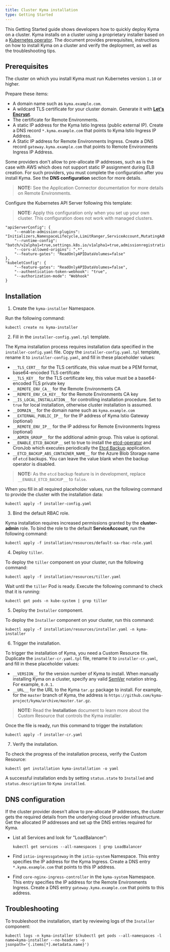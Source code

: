 ```yaml
---
title: Cluster Kyma installation
type: Getting Started
---
```


This Getting Started guide shows developers how to quickly deploy Kyma on a cluster. Kyma installs on a cluster using a proprietary installer based on a [Kubernetes operator](https://coreos.com/operators/). The document provides prerequisites, instructions on how to install Kyma on a cluster and verify the deployment, as well as the troubleshooting tips.

## Prerequisites

The cluster on which you install Kyma must run Kubernetes version `1.10` or higher.

Prepare these items:

- A domain name such as `kyma.example.com`.
- A wildcard TLS certificate for your cluster domain. Generate it with [**Let's Encrypt**](https://letsencrypt.org/).
- The certificate for Remote Environments.
- A static IP address for the Kyma Istio Ingress (public external IP). Create a DNS record `*.kyma.example.com` that points to Kyma Istio Ingress IP Address.
- A Static IP address for Remote Environments Ingress. Create a DNS record `gateway.kyma.example.com` that points to Remote Environments Ingress IP Address.

Some providers don't allow to pre-allocate IP addresses, such as is the case with AWS which does not support static IP assignment during ELB creation. For such providers, you must complete the configuration after you install Kyma. See the **DNS configuration** section for more details.

>**NOTE:** See the Application Connector documentation for more details on Remote Environments.

Configure the Kubernetes API Server following this template:

>**NOTE:** Apply this configuration only when you set up your own cluster. This configuration does not work with managed clusters.

```
"apiServerConfig": {
    "--enable-admission-plugins": "Initializers,NamespaceLifecycle,LimitRanger,ServiceAccount,MutatingAdmissionWebhook,ValidatingAdmissionWebhook,DefaultStorageClass,ResourceQuota",
    "--runtime-config": "batch/v2alpha1=true,settings.k8s.io/v1alpha1=true,admissionregistration.k8s.io/v1alpha1=true",
    "--cors-allowed-origins": ".*",
    "--feature-gates": "ReadOnlyAPIDataVolumes=false"
},
"kubeletConfig": {
    "--feature-gates": "ReadOnlyAPIDataVolumes=false",
    "--authentication-token-webhook": "true",
    "--authorization-mode": "Webhook"
}
```

## Installation

1. Create the `kyma-installer` Namespace.

Run the following command:

```
kubectl create ns kyma-installer
```

2. Fill in the `installer-config.yaml.tpl` template.

The Kyma installation process requires installation data specified in the `installer-config.yaml` file. Copy the `installer-config.yaml.tpl` template, rename it to `installer-config.yaml`, and fill in these placeholder values:

- `__TLS_CERT__` for the TLS certificate, this value must be a PEM format, base64-encoded TLS certifcate
- `__TLS_KEY__` for the TLS certificate key, this value must be a base64-encoded TLS private key
- `__REMOTE_ENV_CA__` for the Remote Environments CA
- `__REMOTE_ENV_CA_KEY__` for the Remote Environments CA key
- `__IS_LOCAL_INSTALLATION__` for controlling installation procedure. Set to `true` for local installation, otherwise cluster installation is assumed.
- `__DOMAIN__` for the domain name such as `kyma.example.com`
- `__EXTERNAL_PUBLIC_IP__` for the IP address of Kyma Istio Gateway (optional)
- `__REMOTE_ENV_IP__` for the IP address for Remote Environments Ingress (optional)
- `__ADMIN_GROUP__` for the additional admin group. This value is optional.
- `__ENABLE_ETCD_BACKUP__` set to true to install the [etcd-operator][etcd-backup-operator-chart] and CronJob which executes periodically the [Etcd Backup][etcd-backup-app] application.
- `__ETCD_BACKUP_ABS_CONTAINER_NAME__` for the Azure Blob Storage name of `etcd` backups. You can leave the value blank when the backup operator is disabled.

>**NOTE:** As the `etcd` backup feature is in development, replace `__ENABLE_ETCD_BACKUP__` to `false`.

When you fill in all required placeholder values, run the following command to provide the cluster with the installation data:

```
kubectl apply -f installer-config.yaml
```

3. Bind the default RBAC role.

Kyma installation requires increased permissions granted by the **cluster-admin** role. To bind the role to the default **ServiceAccount**, run the following command:

```
kubectl apply -f installation/resources/default-sa-rbac-role.yaml
```

4. Deploy `tiller`.

To deploy the `tiller` component on your cluster, run the following command:

```
kubectl apply -f installation/resources/tiller.yaml
```

Wait until the `tiller` Pod is ready. Execute the following command to check that it is running:

```
kubectl get pods -n kube-system | grep tiller
```

5. Deploy the `Installer` component.

To deploy the `Installer` component on your cluster, run this command:

```
kubectl apply -f installation/resources/installer.yaml -n kyma-installer
```

6. Trigger the installation.

To trigger the installation of Kyma, you need a Custom Resource file. Duplicate the `installer-cr.yaml.tpl` file, rename it to `installer-cr.yaml`, and fill in these placeholder values:

- `__VERSION__` for the version number of Kyma to install. When manually installing Kyma on a cluster, specify any valid [SemVer](https://semver.org/) notation string. For example, `0.0.1`.
- `__URL__` for the URL to the Kyma `tar.gz` package to install. For example, for the `master` branch of Kyma, the address is `https://github.com/kyma-project/kyma/archive/master.tar.gz`.

>**NOTE:** Read the **Installation** document to learn more about the Custom Resource that controls the Kyma installer.

Once the file is ready, run this command to trigger the installation:

```
kubectl apply -f installer-cr.yaml
```
7. Verify the installation.

To check the progress of the installation process, verify the Custom Resource:

```
kubectl get installation kyma-installation -o yaml
```

A successful installation ends by setting `status.state` to `Installed` and `status.description` to `Kyma installed`.

## DNS configuration

If the cluster provider doesn't allow to pre-allocate IP addresses, the cluster gets the required details from the underlying cloud provider infrastructure. Get the allocated IP addresses and set up the DNS entries required for Kyma.

- List all Services and look for "LoadBalancer":
  ```
  kubectl get services --all-namespaces | grep LoadBalancer
  ```

- Find `istio-ingressgateway` in the `istio-system` Namespace. This entry specifies the IP address for the Kyma Ingress. Create a DNS entry `*.kyma.example.com` that points to this IP address.

- Find `core-nginx-ingress-controller` in the `kyma-system` Namespace. This entry specifies the IP address for the Remote Environments Ingress. Create a DNS entry `gateway.kyma.example.com` that points to this address.


## Troubleshooting

To troubleshoot the installation, start by reviewing logs of the `Installer` component:

```
kubectl logs -n kyma-installer $(kubectl get pods --all-namespaces -l name=kyma-installer --no-headers -o jsonpath='{.items[*].metadata.name}')
```

[etcd-backup-app]:https://github.com/kyma-project/kyma/blob/master/tools/etcd-backup
[etcd-backup-operator-chart]:https://github.com/kyma-project/kyma/blob/master/resources/core/charts/etcd-operator/templates/backup-deployment.yaml
